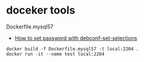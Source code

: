 # doceker tools

Dockerfile.mysql57

* [How to set password with debconf-set-selections](https://github.com/docker-library/mysql/blob/9678ed1d27794ae9529c43b4411e30f981ce39ea/template/Dockerfile.debian)

```shell
docker build -f Dockerfile.mysql57 -t local:2204 .
docker run -it --name test local:2204
```